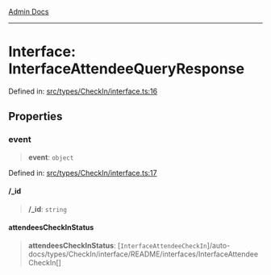 [Admin Docs](/)

***

# Interface: InterfaceAttendeeQueryResponse

Defined in: [src/types/CheckIn/interface.ts:16](https://github.com/PalisadoesFoundation/talawa-admin/blob/main/src/types/CheckIn/interface.ts#L16)

## Properties

### event

> **event**: `object`

Defined in: [src/types/CheckIn/interface.ts:17](https://github.com/PalisadoesFoundation/talawa-admin/blob/main/src/types/CheckIn/interface.ts#L17)

#### /_id

> **/_id**: `string`

#### attendeesCheckInStatus

> **attendeesCheckInStatus**: [`InterfaceAttendeeCheckIn`]/auto-docs/types/CheckIn/interface/README/interfaces/InterfaceAttendeeCheckIn[]
